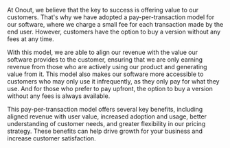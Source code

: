 At Onout, we believe that the key to success is offering value to our customers. That's why we have adopted a pay-per-transaction model for our software, where we charge a small fee for each transaction made by the end user. However, customers have the option to buy a version without any fees at any time.

With this model, we are able to align our revenue with the value our software provides to the customer, ensuring that we are only earning revenue from those who are actively using our product and generating value from it. This model also makes our software more accessible to customers who may only use it infrequently, as they only pay for what they use. And for those who prefer to pay upfront, the option to buy a version without any fees is always available.

This pay-per-transaction model offers several key benefits, including aligned revenue with user value, increased adoption and usage, better understanding of customer needs, and greater flexibility in our pricing strategy. These benefits can help drive growth for your business and increase customer satisfaction.
